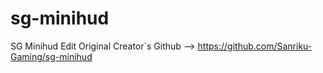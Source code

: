 # sg-minihud
SG Minihud Edit Original Creator`s Github --> https://github.com/Sanriku-Gaming/sg-minihud
